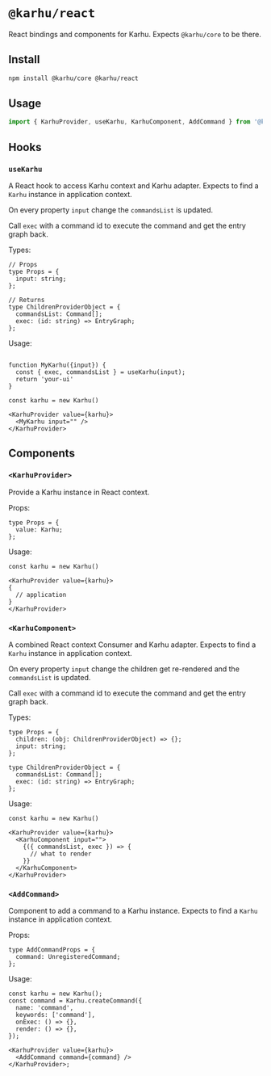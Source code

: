 # `@karhu/react`

React bindings and components for Karhu. Expects `@karhu/core` to be there.

## Install

```bash
npm install @karhu/core @karhu/react
```

## Usage

```js
import { KarhuProvider, useKarhu, KarhuComponent, AddCommand } from '@karhu/react';
```

## Hooks

### `useKarhu`

A React hook to access Karhu context and Karhu adapter.
Expects to find a `Karhu` instance in application context.

On every property `input` change the `commandsList` is updated.

Call `exec` with a command id to execute the command and get the entry
graph back.

Types:

```tsx
// Props
type Props = {
  input: string;
};

// Returns
type ChildrenProviderObject = {
  commandsList: Command[];
  exec: (id: string) => EntryGraph;
};
```

Usage:

```tsx

function MyKarhu({input}) {
  const { exec, commandsList } = useKarhu(input);
  return 'your-ui'
}

const karhu = new Karhu()

<KarhuProvider value={karhu}>
  <MyKarhu input="" />
</KarhuProvider>
```

## Components

### `<KarhuProvider>`

Provide a Karhu instance in React context.

Props:

```tsx
type Props = {
  value: Karhu;
};
```

Usage:

```tsx
const karhu = new Karhu()

<KarhuProvider value={karhu}>
{
  // application
}
</KarhuProvider>
```

### `<KarhuComponent>`

A combined React context Consumer and Karhu adapter.
Expects to find a `Karhu` instance in application context.

On every property `input` change the children get re-rendered
and the `commandsList` is updated.

Call `exec` with a command id to execute the command and get the entry
graph back.

Types:

```tsx
type Props = {
  children: (obj: ChildrenProviderObject) => {};
  input: string;
};

type ChildrenProviderObject = {
  commandsList: Command[];
  exec: (id: string) => EntryGraph;
};
```

Usage:

```tsx
const karhu = new Karhu()

<KarhuProvider value={karhu}>
  <KarhuComponent input="">
    {({ commandsList, exec }) => {
      // what to render
    }}
  </KarhuComponent>
</KarhuProvider>
```

### `<AddCommand>`

Component to add a command to a Karhu instance.
Expects to find a `Karhu` instance in application context.

Props:

```tsx
type AddCommandProps = {
  command: UnregisteredCommand;
};
```

Usage:

```tsx
const karhu = new Karhu();
const command = Karhu.createCommand({
  name: 'command',
  keywords: ['command'],
  onExec: () => {},
  render: () => {},
});

<KarhuProvider value={karhu}>
  <AddCommand command={command} />
</KarhuProvider>;
```
